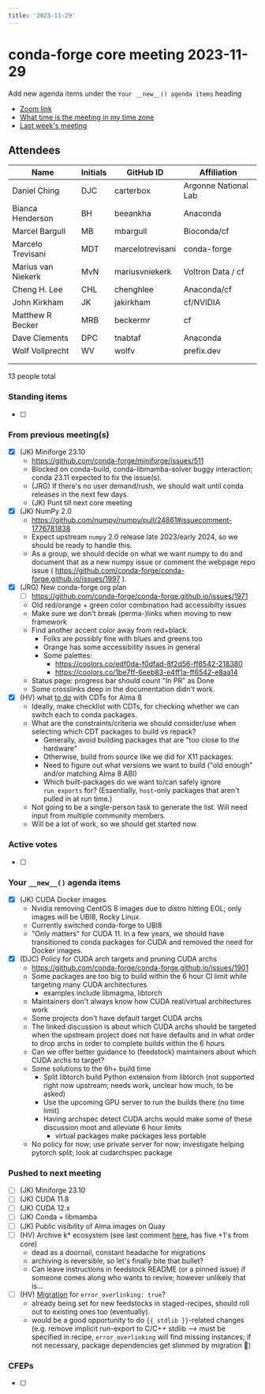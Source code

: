 ```yaml
---
title: '2023-11-29'
---
```

# conda-forge core meeting 2023-11-29

Add new agenda items under the `Your __new__() agenda items` heading

- [Zoom link](https://zoom.us/j/9138593505?pwd=SWh3dE1IK05LV01Qa0FJZ1ZpMzJLZz09)
- [What time is the meeting in my time zone](https://dateful.com/convert/utc?t=5pm)
- [Last week's meeting](https://hackmd.io/#REPLACE_ME#)

## Attendees

| Name                    | Initials | GitHub ID        | Affiliation                 |
| ----------------------- | -------- | ---------------  | --------------------------- |
| Daniel Ching            | DJC      | carterbox        | Argonne National Lab        |
| Bianca Henderson        | BH       | beeankha         | Anaconda                    |
| Marcel Bargull          | MB       | mbargull         | Bioconda/cf                 |
| Marcelo Trevisani       | MDT      | marcelotrevisani | conda-forge                 |
| Marius van Niekerk      | MvN      | mariusvniekerk   |     Voltron Data / cf       |
| Cheng H. Lee            | CHL      | chenghlee        | Anaconda/cf                 |
| John Kirkham            | JK       | jakirkham        | cf/NVIDIA                   |
| Matthew R Becker        | MRB      | beckermr         | cf                          |
| Dave Clements           | DPC      | tnabtaf          | Anaconda                    |
| Wolf Vollprecht         | WV       | wolfv            | prefix.dev                  |
|                         |          |                  |                             |
|                         |          |                  |                             |

13 people total

### Standing items

- [ ]

### From previous meeting(s)

- [x] (JK) Miniforge 23.10
    - https://github.com/conda-forge/miniforge/issues/511
    - Blocked on conda-build, conda-libmamba-solver buggy interaction; conda 23.11 expected to fix the issue(s).
    - (JRG) If there's no user demand/rush, we should wait until conda releases in the next few days.
    - (JK) Punt till next core meeting
- [x] (JK) NumPy 2.0
    - https://github.com/numpy/numpy/pull/24861#issuecomment-1776781838
    - Expect upstream `numpy` 2.0 release late 2023/early 2024, so we should be ready to handle this.
    - As a group, we should decide on what we want numpy to do and document that as a new numpy issue or comment the webpage repo issue ( https://github.com/conda-forge/conda-forge.github.io/issues/1997 ).
- [x] (JRG) New conda-forge.org plan
  - [ ] https://github.com/conda-forge/conda-forge.github.io/issues/1971
  - Old red/orange + green color combination had accessibilty issues
  - Make sure we don't break (perma-)links when moving to new framework
  - Find another accent color away from red+black.
    - Folks are possibly fine with blues and greens too
    - Orange has some accessibility issues in general
    - Some palettes:
      - https://coolors.co/edf0da-f0dfad-8f2d56-ff6542-218380
      - https://coolors.co/1be7ff-6eeb83-e4ff1a-ff6542-e8aa14
  - Status page: progress bar should count "In PR" as Done
  - Some crosslinks deep in the documentation didn't work.
- [x] (HV) what [to do](https://github.com/conda-forge/cdt-builds/issues/66) with CDTs for Alma 8
  - Ideally, make checklist with CDTs, for checking whether we can switch each to conda packages.
  - What are the constraints/criteria we should consider/use when selecting which CDT packages to build vs repack?
      - Generally, avoid building packages that are "too close to the hardware"
      - Otherwise, build from source like we did for X11 packages.
      - Need to figure out what versions we want to build ("old enough" and/or matching Alma 8 ABI)
      - Which built-packages do we want to/can safely ignore `run_exports` for? (Essentially, `host`-only packages that aren't pulled in at run time.)
  - Not going to be a single-person task to generate the list. Will need input from multiple community members.
  - Will be a lot of work, so we should get started now.
  
  
### Active votes

- [ ]

### Your `__new__()` agenda items

- [x] (JK) CUDA Docker images
    - Nvidia removing CentOS 8 images due to distro hitting EOL; only images will be UBI8, Rocky Linux.
    - Currently switched conda-forge to UBI8
    - "Only matters" for CUDA 11.  In a few years, we should have transitioned to conda packages for CUDA and removed the need for Docker images.
- [x] (DJC) Policy for CUDA arch targets and pruning CUDA archs
    - https://github.com/conda-forge/conda-forge.github.io/issues/1901
    - Some packages are too big to build within the 6 hour CI limit while targeting many CUDA architectures
        - examples include libmagma, libtorch
    - Maintainers don't always know how CUDA real/virtual architectures work
    - Some projects don't have default target CUDA archs
    - The linked discussion is about which CUDA archs should be targeted when the upstream project does not have defaults and in what order to drop archs in order to complete builds within the 6 hours
    - Can we offer better guidance to (feedstock) maintainers about which CUDA archs to target?
    - Some solutions to the 6h+ build time
      - Split libtorch build Python extension from libtorch (not supported right now upstream; needs work, unclear how much, to be asked)
      - Use the upcoming GPU server to run the builds there (no time limit)
      - Having archspec detect CUDA archs would make some of these discussion moot and alleviate 6 hour limits
          - virtual packages make packages less portable
    - No policy for now; use private server for now; investigate helping pytorch split; look at cudarchspec package

### Pushed to next meeting
- [ ] (JK) Miniforge 23.10
- [ ] (JK) CUDA 11.8
- [ ] (JK) CUDA 12.x
- [ ] (JK) Conda + libmamba
- [ ] (JK) Public visibility of Alma images on Quay
- [ ] (HV) Archive k* ecosystem (see last comment [here](https://github.com/conda-forge/conda-forge.github.io/issues/1861), has five +1's from core)
  - dead as a doornail, constant headache for migrations
  - archiving is reversible, so let's finally bite that bullet?
  - Can leave instructions in feedstock README (or a pinned issue) if someone comes along who wants to revive; however unlikely that is...
- [ ] (HV) [Migration](https://github.com/conda-forge/conda-forge.github.io/issues/2015) for `error_overlinking: true`?
  - already being set for new feedstocks in staged-recipes, should roll out to existing ones too (eventually).
  - would be a good opportunity to do `{{ stdlib }}`-related changes (e.g. remove implicit run-export to C/C++ stdlib --> must be specified in recipe, `error_overlinking` will find missing instances; if not necessary, package dependencies get slimmed by migration 🥳)

### CFEPs

- [ ]
